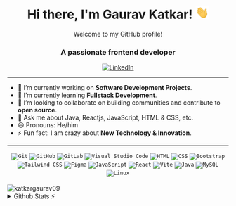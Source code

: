 <div align="center">
  <h1>Hi there, I'm Gaurav Katkar! <img src="https://raw.githubusercontent.com/ABSphreak/ABSphreak/master/gifs/Hi.gif" width="30px"></h1>
  <p>Welcome to my GitHub profile!</p>
</div>

<div align="center">
  <h3>A passionate frontend developer</h3>
</div>

<div align="center">
   <a href="https://linkedin.com/in/gaurav katkar" target="_blank">
    <img src=""https://raw.githubusercontent.com/rahuldkjain/github-profile-readme-generator/master/src/images/icons/Social/linked-in-alt.svg" alt="LinkedIn" />
  </a>
</div>

---

- 🔭 I’m currently working on **Software Development Projects**.
- 🌱 I’m currently learning **Fullstack Development**.
- 👯 I’m looking to collaborate on building communities and contribute to **open source**.
- 💬 Ask me about Java, Reactjs, JavaScript, HTML & CSS, etc.
- 😄 Pronouns: He/him
- ⚡ Fun fact: I am crazy about **New Technology & Innovation**.

---

<div align="center">
	<code><img width="50" src="https://user-images.githubusercontent.com/25181517/192108372-f71d70ac-7ae6-4c0d-8395-51d8870c2ef0.png" alt="Git" title="Git"/></code>
	<code><img width="50" src="https://user-images.githubusercontent.com/25181517/192108374-8da61ba1-99ec-41d7-80b8-fb2f7c0a4948.png" alt="GitHub" title="GitHub"/></code>
	<code><img width="50" src="https://user-images.githubusercontent.com/25181517/192108376-c675d39b-90f6-4073-bde6-5a9291644657.png" alt="GitLab" title="GitLab"/></code>
	<code><img width="50" src="https://user-images.githubusercontent.com/25181517/192108891-d86b6220-e232-423a-bf5f-90903e6887c3.png" alt="Visual Studio Code" title="Visual Studio Code"/></code>
	<code><img width="50" src="https://user-images.githubusercontent.com/25181517/192158954-f88b5814-d510-4564-b285-dff7d6400dad.png" alt="HTML" title="HTML"/></code>
	<code><img width="50" src="https://user-images.githubusercontent.com/25181517/183898674-75a4a1b1-f960-4ea9-abcb-637170a00a75.png" alt="CSS" title="CSS"/></code>
	<code><img width="50" src="https://user-images.githubusercontent.com/25181517/183898054-b3d693d4-dafb-4808-a509-bab54cf5de34.png" alt="Bootstrap" title="Bootstrap"/></code>
	<code><img width="50" src="https://user-images.githubusercontent.com/25181517/202896760-337261ed-ee92-4979-84c4-d4b829c7355d.png" alt="Tailwind CSS" title="Tailwind CSS"/></code>
	<code><img width="50" src="https://user-images.githubusercontent.com/25181517/189715289-df3ee512-6eca-463f-a0f4-c10d94a06b2f.png" alt="Figma" title="Figma"/></code>
	<code><img width="50" src="https://user-images.githubusercontent.com/25181517/117447155-6a868a00-af3d-11eb-9cfe-245df15c9f3f.png" alt="JavaScript" title="JavaScript"/></code>
	<code><img width="50" src="https://user-images.githubusercontent.com/25181517/183897015-94a058a6-b86e-4e42-a37f-bf92061753e5.png" alt="React" title="React"/></code>
	<code><img width="50" src="https://github-production-user-asset-6210df.s3.amazonaws.com/62091613/261395532-b40892ef-efb8-4b0e-a6b5-d1cfc2f3fc35.png" alt="Vite" title="Vite"/></code>
	<code><img width="50" src="https://user-images.githubusercontent.com/25181517/117201156-9a724800-adec-11eb-9a9d-3cd0f67da4bc.png" alt="Java" title="Java"/></code>
	<code><img width="50" src="https://user-images.githubusercontent.com/25181517/183896128-ec99105a-ec1a-4d85-b08b-1aa1620b2046.png" alt="MySQL" title="MySQL"/></code>
	<code><img width="50" src="https://github.com/marwin1991/profile-technology-icons/assets/76662862/2481dc48-be6b-4ebb-9e8c-3b957efe69fa" alt="Linux" title="Linux"/></code>
</div>

<br>
<div>
  <img src="https://komarev.com/ghpvc/?username=katkargaurav09&label=Profile%20views&color=0e75b6&style=flat" alt="katkargaurav09" />
</div>


<details>
  <summary>Github Stats ⚡</summary>
  
  <a href="https://github-readme-stats.vercel.app/api?username=katkargaurav09&theme=blueberry&count_private=true&hide_border=true&line_height=20">
    <img src="https://github-readme-stats.vercel.app/api?username=katkargaurav09&theme=blueberry&count_private=true&hide_border=true&line_height=20" alt="Github stats" />
  </a>
  <a href="https://github-readme-stats.vercel.app/api/top-langs/?username=katkargaurav09&layout=compact&theme=blueberry&count_private=true&hide_border=true">
    <img src="https://github-readme-stats.vercel.app/api/top-langs/?username=katkargaurav09&layout=compact&theme=blueberry&count_private=true&hide_border=true" alt="Top Langs" />
  </a>
  <a href="https://github-readme-streak-stats.herokuapp.com/?user=katkargaurav09">
    <img src="https://github-readme-streak-stats.herokuapp.com/?user=katkargaurav09&theme=blueberry&hide_border=true" alt="GitHub Streak" />
  </a>
  <p align="left"> <a href="https://github.com/ryo-ma/github-profile-trophy"><img src="https://github-profile-trophy.vercel.app/?username=katkargaurav09" alt="katkargaurav09" /></a> </p>
</details>

